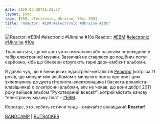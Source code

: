 ```yaml
---
date: 2020-05-20T16:23:37
layout: post
tags: [EBM, electronic, Ukraine, 10s, EBM]
title: "Reactor: #EBM #electronic #Ukraine #10s"
---
```

![Reactor: #EBM #electronic #Ukraine #10s](/assets/photos/photo_974@20-05-2020_16-23-37.jpg)
Reactor: [#EBM](/tags/#EBM) [#electronic](/tags/#electronic) [#Ukraine](/tags/#Ukraine) [#10s](/tags/#10s)

Трапляється, що метал-гурти тимчасово або назовсім переходили в табір електронної музики. Зазвичай не ставлюся до подібних потуг серйозно, хіба що блекери стругають гарні дарк-ембієнт альбоми.

Я давно чув, що в вінницьких індастріел-металістів [Реактор](https://t.me/vast_space_unexplored/2938) (котрі за 11 років, що минули між альбомом з минулого поста про них і цим зхлопнулись до дуета гітариста-електронщика і басиста-вокаліста-клавішника) є електронні альбоми, але не чекав, що вони добрі! 2011 року вийшов альбом &quot;Рукотворний всесвіт&quot;, котрий містить качову &quot;електронну музику тіла&quot; - [#EBM](/tags/#EBM).

Коротше, хто любить готичні танці - вмикайте вінницький **Reactor**!

[BANDCAMP](https://reactor1.bandcamp.com/album/handmade-universe) | [RUTRACKER](https://rutracker.org/forum/viewtopic.php?t=4629108)